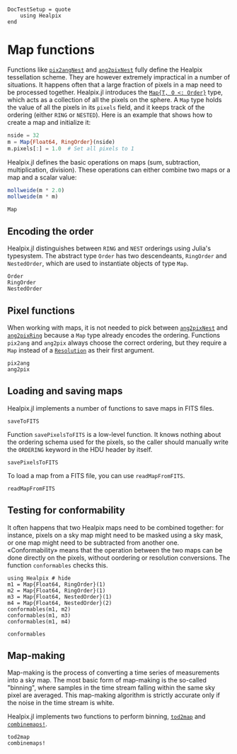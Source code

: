 ```@meta
DocTestSetup = quote
    using Healpix
end
```

# Map functions

Functions like [`pix2angNest`](@ref) and [`ang2pixNest`](@ref) fully define the Healpix tessellation scheme. They are however extremely impractical in a number of situations. It happens often that a large fraction of pixels in a map need to be processed together. Healpix.jl introduces the [`Map{T, O <: Order}`](@ref) type, which acts as a collection of all the pixels on the sphere. A `Map` type holds the value of all the pixels in its `pixels` field, and it keeps track of the ordering (either `RING` or `NESTED`). Here is an example that shows how to create a map and initialize it:

```julia
nside = 32
m = Map{Float64, RingOrder}(nside)
m.pixels[:] = 1.0  # Set all pixels to 1
```

Healpix.jl defines the basic operations on maps (sum, subtraction, multiplication, division). These operations can either combine two maps or a map and a scalar value:
```julia
mollweide(m * 2.0)
mollweide(m * m)
```

```@docs
Map
```

## Encoding the order

Healpix.jl distinguishes between `RING` and `NEST` orderings using Julia's typesystem. The abstract type `Order` has two descendeants, `RingOrder` and `NestedOrder`, which are used to instantiate objects of type `Map`.

```@docs
Order
RingOrder
NestedOrder
```

## Pixel functions

When working with maps, it is not needed to pick between [`ang2pixNest`](@ref) and [`ang2pixRing`](@ref) because a `Map` type already encodes the ordering. Functions `pix2ang` and `ang2pix` always choose the correct ordering, but they require a `Map` instead of a [`Resolution`](@ref) as their first argument.

```@docs
pix2ang
ang2pix
```

## Loading and saving maps

Healpix.jl implements a number of functions to save maps in FITS files.

```@docs
saveToFITS
```

Function `savePixelsToFITS` is a low-level function. It knows nothing about the ordering schema used for the pixels, so the caller should manually write the `ORDERING` keyword in the HDU header by itself.

```@docs
savePixelsToFITS
```

To load a map from a FITS file, you can use `readMapFromFITS`.

```@docs
readMapFromFITS
```

## Testing for conformability

It often happens that two Healpix maps need to be combined together: for instance, pixels on a sky map might need to be masked using a sky mask, or one map might need to be subtracted from another one. «Conformability» means that the operation between the two maps can be done directly on the pixels, without oordering or resolution conversions. The function `conformables` checks this.

```@repl
using Healpix # hide
m1 = Map{Float64, RingOrder}(1)
m2 = Map{Float64, RingOrder}(1)
m3 = Map{Float64, NestedOrder}(1)
m4 = Map{Float64, NestedOrder}(2)
conformables(m1, m2)
conformables(m1, m3)
conformables(m1, m4)
```

```@docs
conformables
```

## Map-making

Map-making is the process of converting a time series of measurements into a sky map. The most basic form of map-making is the so-called "binning", where samples in the time stream falling within the same sky pixel are averaged. This map-making algorithm is strictly accurate only if the noise in the time stream is white.

Healpix.jl implements two functions to perform binning, [`tod2map`](@ref) and [`combinemaps!`](@ref).

```@docs
tod2map
combinemaps!
```